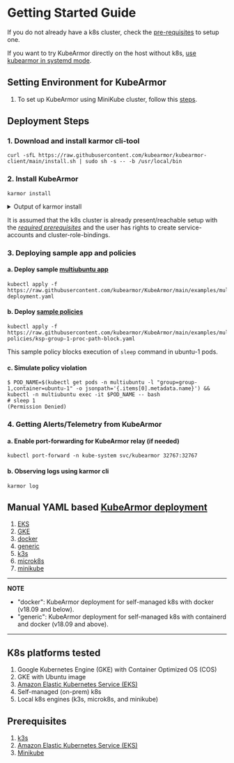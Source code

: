 # Getting Started Guide

If you do not already have a k8s cluster, check the [pre-requisites](#prerequisites) to setup one.

If you want to try KubeArmor directly on the host without k8s, [use kubearmor in systemd mode](kubearmor_vm.md).

## Setting Environment for KubeArmor

1. To set up KubeArmor using MiniKube cluster, follow this [steps](https://github.com/kubearmor/KubeArmor/tree/main/contribution/minikube).

## Deployment Steps

### 1. Download and install karmor cli-tool
```
curl -sfL https://raw.githubusercontent.com/kubearmor/kubearmor-client/main/install.sh | sudo sh -s -- -b /usr/local/bin
```

### 2. Install KubeArmor
```
karmor install
```

<details>
  <summary>Output of karmor install</summary>

```
aws@pandora:~$ karmor install
Auto Detected Environment : docker
CRD kubearmorpolicies.security.kubearmor.com ...
CRD kubearmorhostpolicies.security.kubearmor.com ...
Service Account ...
Cluster Role Bindings ...
KubeArmor Relay Service ...
KubeArmor Relay Deployment ...
KubeArmor DaemonSet ...
KubeArmor Policy Manager Service ...
KubeArmor Policy Manager Deployment ...
KubeArmor Host Policy Manager Service ...
KubeArmor Host Policy Manager Deployment ...
```
</details>

It is assumed that the k8s cluster is already present/reachable setup with the [*required prerequisites*](#Prerequisites) and the user has rights to create service-accounts and cluster-role-bindings.

### 3. Deploying sample app and policies
   
#### a. Deploy sample [multiubuntu app](../examples/multiubuntu.md)
```
kubectl apply -f https://raw.githubusercontent.com/kubearmor/KubeArmor/main/examples/multiubuntu/multiubuntu-deployment.yaml
```

#### b. Deploy [sample policies](security_policy_examples.md)
```
kubectl apply -f https://raw.githubusercontent.com/kubearmor/KubeArmor/main/examples/multiubuntu/security-policies/ksp-group-1-proc-path-block.yaml
```
This sample policy blocks execution of `sleep` command in ubuntu-1 pods.

#### c. Simulate policy violation
```
$ POD_NAME=$(kubectl get pods -n multiubuntu -l "group=group-1,container=ubuntu-1" -o jsonpath='{.items[0].metadata.name}') && kubectl -n multiubuntu exec -it $POD_NAME -- bash
# sleep 1
(Permission Denied)
```
### 4. Getting Alerts/Telemetry from KubeArmor

#### a. Enable port-forwarding for KubeArmor relay (if needed)
```
kubectl port-forward -n kube-system svc/kubearmor 32767:32767
```

#### b. Observing logs using karmor cli
```
karmor log
```

## Manual YAML based [KubeArmor deployment](https://github.com/kubearmor/KubeArmor/tree/main/deployments)
1. [EKS](https://github.com/kubearmor/KubeArmor/tree/main/deployments/EKS)
2. [GKE](https://github.com/kubearmor/KubeArmor/tree/main/deployments/GKE)
3. [docker](https://github.com/kubearmor/KubeArmor/tree/main/deployments/docker)
4. [generic](https://github.com/kubearmor/KubeArmor/tree/main/deployments/generic)
5. [k3s](https://github.com/kubearmor/KubeArmor/tree/main/deployments/k3s)
6. [microk8s](https://github.com/kubearmor/KubeArmor/tree/main/deployments/microk8s)
7. [minikube](https://github.com/kubearmor/KubeArmor/tree/main/deployments/minikube)

---
**NOTE**
* "docker": KubeArmor deployment for self-managed k8s with docker (v18.09 and below).
* "generic": KubeArmor deployment for self-managed k8s with containerd and docker (v18.09 and above).
---

## K8s platforms tested
1. Google Kubernetes Engine (GKE) with Container Optimized OS (COS)
2. GKE with Ubuntu image
3. [Amazon Elastic Kubernetes Service (EKS)](../deployments/EKS)
4. Self-managed (on-prem) k8s
5. Local k8s engines (k3s, microk8s, and minikube)

## Prerequisites
1. [k3s](../deployments/k3s)
2. [Amazon Elastic Kubernetes Service (EKS)](../deployments/EKS#prerequisite-for-the-deployment)
3. [Minikube](../contribution/minikube#minikube-installation)
